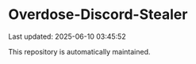 # Overdose-Discord-Stealer

Last updated: 2025-06-10 03:45:52

This repository is automatically maintained.
